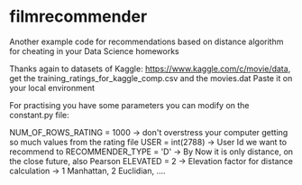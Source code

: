 # filmrecommender
Another example code for recommendations based on distance algorithm for cheating in your Data Science homeworks

Thanks again to datasets of Kaggle: https://www.kaggle.com/c/movie/data, get the training_ratings_for_kaggle_comp.csv and the movies.dat
Paste it on your local environment

For practising you have some parameters you can modify on the constant.py file:

NUM_OF_ROWS_RATING = 1000 -> don't overstress your computer getting so much values from the rating file
USER = int(2788) -> User Id we want to recommend to
RECOMMENDER_TYPE = 'D' -> By Now it is only distance, on the close future, also Pearson
ELEVATED = 2 -> Elevation factor for distance calculation -> 1 Manhattan, 2 Euclidian, ....
